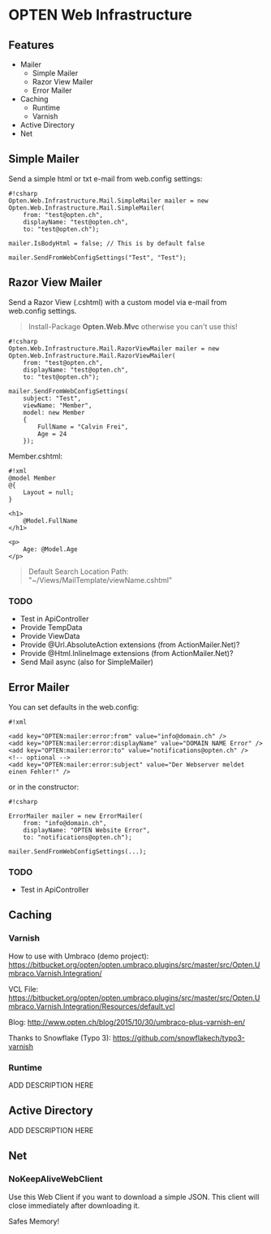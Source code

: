 # OPTEN Web Infrastructure

## Features

- Mailer
	- Simple Mailer
	- Razor View Mailer
	- Error Mailer
- Caching
	- Runtime
	- Varnish
- Active Directory
- Net

## Simple Mailer

Send a simple html or txt e-mail from web.config settings:

```
#!csharp
Opten.Web.Infrastructure.Mail.SimpleMailer mailer = new Opten.Web.Infrastructure.Mail.SimpleMailer(
	from: "test@opten.ch",
	displayName: "test@opten.ch",
	to: "test@opten.ch");

mailer.IsBodyHtml = false; // This is by default false

mailer.SendFromWebConfigSettings("Test", "Test");
```

## Razor View Mailer

Send a Razor View (.cshtml) with a custom model via e-mail from web.config settings.

> Install-Package **Opten.Web.Mvc** otherwise you can't use this!

```
#!csharp
Opten.Web.Infrastructure.Mail.RazorViewMailer mailer = new Opten.Web.Infrastructure.Mail.RazorViewMailer(
	from: "test@opten.ch",
	displayName: "test@opten.ch",
	to: "test@opten.ch");
	
mailer.SendFromWebConfigSettings(
	subject: "Test",
	viewName: "Member",
	model: new Member
	{
		FullName = "Calvin Frei",
		Age = 24
	});
```

Member.cshtml:

```
#!xml
@model Member
@{
    Layout = null;
}

<h1>
	@Model.FullName
</h1>

<p>
	Age: @Model.Age
</p>
```

> Default Search Location Path: "~/Views/MailTemplate/viewName.cshtml"

### TODO

- Test in ApiController
- Provide TempData
- Provide ViewData
- Provide @Url.AbsoluteAction extensions (from ActionMailer.Net)?
- Provide @Html.InlineImage extensions (from ActionMailer.Net)?
- Send Mail async (also for SimpleMailer)


## Error Mailer

You can set defaults in the web.config:

```
#!xml

<add key="OPTEN:mailer:error:from" value="info@domain.ch" />
<add key="OPTEN:mailer:error:displayName" value="DOMAIN NAME Error" />
<add key="OPTEN:mailer:error:to" value="notifications@opten.ch" />
<!-- optional -->
<add key="OPTEN:mailer:error:subject" value="Der Webserver meldet einen Fehler!" />
```

or in the constructor:

```
#!csharp

ErrorMailer mailer = new ErrorMailer(
	from: "info@domain.ch",
	displayName: "OPTEN Website Error",
	to: "notifications@opten.ch");

mailer.SendFromWebConfigSettings(...);
```

### TODO

- Test in ApiController 

## Caching

### Varnish

How to use with Umbraco (demo project): https://bitbucket.org/opten/opten.umbraco.plugins/src/master/src/Opten.Umbraco.Varnish.Integration/

VCL File: https://bitbucket.org/opten/opten.umbraco.plugins/src/master/src/Opten.Umbraco.Varnish.Integration/Resources/default.vcl

Blog: http://www.opten.ch/blog/2015/10/30/umbraco-plus-varnish-en/

Thanks to Snowflake (Typo 3): https://github.com/snowflakech/typo3-varnish

### Runtime

ADD DESCRIPTION HERE

## Active Directory

ADD DESCRIPTION HERE

## Net

### NoKeepAliveWebClient

Use this Web Client if you want to download a simple JSON. This client will close immediately after downloading it.

Safes Memory!